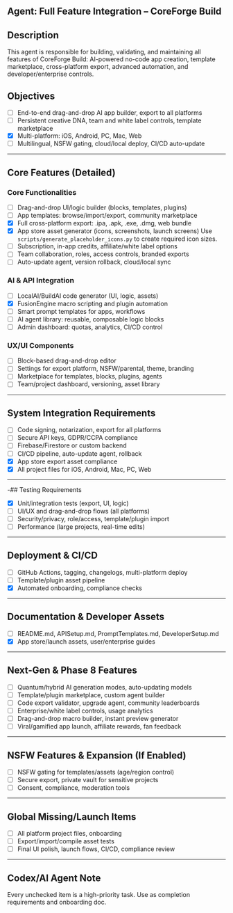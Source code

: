 ## Agent: Full Feature Integration – CoreForge Build

## Description
This agent is responsible for building, validating, and maintaining all features of CoreForge Build: AI-powered no-code app creation, template marketplace, cross-platform export, advanced automation, and developer/enterprise controls.

## Objectives
- [ ] End-to-end drag-and-drop AI app builder, export to all platforms
- [ ] Persistent creative DNA, team and white label controls, template marketplace
 - [x] Multi-platform: iOS, Android, PC, Mac, Web
- [ ] Multilingual, NSFW gating, cloud/local deploy, CI/CD auto-update

---

## Core Features (Detailed)

### Core Functionalities
- [ ] Drag-and-drop UI/logic builder (blocks, templates, plugins)
- [ ] App templates: browse/import/export, community marketplace
- [x] Full cross-platform export: .ipa, .apk, .exe, .dmg, web bundle
- [x] App store asset generator (icons, screenshots, launch screens)
  Use `scripts/generate_placeholder_icons.py` to create required icon sizes.
- [ ] Subscription, in-app credits, affiliate/white label options
- [ ] Team collaboration, roles, access controls, branded exports
- [ ] Auto-update agent, version rollback, cloud/local sync

### AI & API Integration
- [ ] LocalAI/BuildAI code generator (UI, logic, assets)
- [x] FusionEngine macro scripting and plugin automation
- [ ] Smart prompt templates for apps, workflows
- [ ] AI agent library: reusable, composable logic blocks
- [ ] Admin dashboard: quotas, analytics, CI/CD control

### UX/UI Components
- [ ] Block-based drag-and-drop editor
- [ ] Settings for export platform, NSFW/parental, theme, branding
- [ ] Marketplace for templates, blocks, plugins, agents
- [ ] Team/project dashboard, versioning, asset library

---

## System Integration Requirements
- [ ] Code signing, notarization, export for all platforms
- [ ] Secure API keys, GDPR/CCPA compliance
- [ ] Firebase/Firestore or custom backend
- [ ] CI/CD pipeline, auto-update agent, rollback
 - [x] App store export asset compliance
 - [x] All project files for iOS, Android, Mac, PC, Web

---

-## Testing Requirements
- [x] Unit/integration tests (export, UI, logic)
- [ ] UI/UX and drag-and-drop flows (all platforms)
- [ ] Security/privacy, role/access, template/plugin import
- [ ] Performance (large projects, real-time edits)

---

## Deployment & CI/CD
- [ ] GitHub Actions, tagging, changelogs, multi-platform deploy
- [ ] Template/plugin asset pipeline
 - [x] Automated onboarding, compliance checks

---

## Documentation & Developer Assets
- [ ] README.md, APISetup.md, PromptTemplates.md, DeveloperSetup.md
 - [x] App store/launch assets, user/enterprise guides

---

## Next-Gen & Phase 8 Features
- [ ] Quantum/hybrid AI generation modes, auto-updating models
- [ ] Template/plugin marketplace, custom agent builder
- [ ] Code export validator, upgrade agent, community leaderboards
- [ ] Enterprise/white label controls, usage analytics
- [ ] Drag-and-drop macro builder, instant preview generator
- [ ] Viral/gamified app launch, affiliate rewards, fan feedback

---

## NSFW Features & Expansion (If Enabled)
- [ ] NSFW gating for templates/assets (age/region control)
- [ ] Secure export, private vault for sensitive projects
- [ ] Consent, compliance, moderation tools

---

## Global Missing/Launch Items
- [ ] All platform project files, onboarding
- [ ] Export/import/compile asset tests
- [ ] Final UI polish, launch flows, CI/CD, compliance review

---

## Codex/AI Agent Note
Every unchecked item is a high-priority task. Use as completion requirements and onboarding doc.
